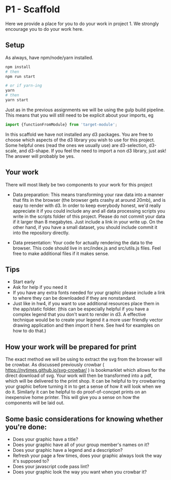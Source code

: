 # P1 - Scaffold

Here we provide a place for you to do your work in project 1. We strongly encourage you to do your work here.

## Setup

As always, have npm/node/yarn installed.

```sh
npm install
# then
npm run start

# or if yarn-ing
yarn
# then
yarn start
```
Just as in the previous assignments we will be using the gulp build pipeline. This means that you
will still need to be explicit about your imports, eg
```js
import {functionFromModule} from 'target-module';
```

In this scaffold we have not installed any d3 packages. You are free to choose which aspects of the
d3 library you wish to use for this project. Some helpful ones (read the ones we usually use) are
d3-selection, d3-scale, and d3-shape. If you feel the need to import a non d3 library, just ask! The
answer will probably be yes.


## Your work

There will most likely be two components to your work for this project

- Data preparation: This means transforming your raw data into a manner that fits in the browser
  (the browser gets crashy at around 20mb), and is easy to render with d3. In order to keep
  everybody honest, we'd really appreciate it if you could include any and all data processing
  scripts you write in the scripts folder of this project. Please do not commit your data if it
  larger than 8 megabytes. Just include a link in your write up. On the other hand, if you have
  a small dataset, you should include commit it into the repository directly.

- Data presentation: Your code for actually rendering the data to the browser. This code should live
  in src/index.js and src/utils.js files. Feel free to make additional files if it makes sense.


## Tips
- Start early
- Ask for help if you need it
- If you have any extra fonts needed for your graphic please include a link to where they can be
  downloaded if they are nonstandard.
- Just like in hw4, if you want to use additional resources place them in the app/static
  folder. (this can be especially helpful if you have a complex legend that you don't want to render
  in d3. A effective technique would be to create your legend it a more user friendly vector drawing
  application and then import it here. See hw4 for examples on how to do that.)

## How your work will be prepared for print

The exact method we will be using to extract the svg from the browser will be crowbar. As discussed
previously crowbar ( https://nytimes.github.io/svg-crowbar/ ) is bookmarklet which allows for the
direct download of svg. Your work will then be transformed into a pdf, which will be delivered to
the print shop. It can be helpful to try crowbarring your graphic before turning it in to get a
sense of how it will look when we do it. Similarly it can be helpful to do proof-of-concpet prints
on an inexpensive home printer. This will give you a sense on how the components will be laid out.

## Some basic considerations for knowing whether you're done:

- Does your graphic have a title?
- Does your graphic have all of your group member's names on it?
- Does your graphic have a legend and a description?
- Refresh your page a few times, does your graphic always look the way it's supposed to?
- Does your javascript code pass lint?
- Does your graphic look the way you want when you crowbar it?

